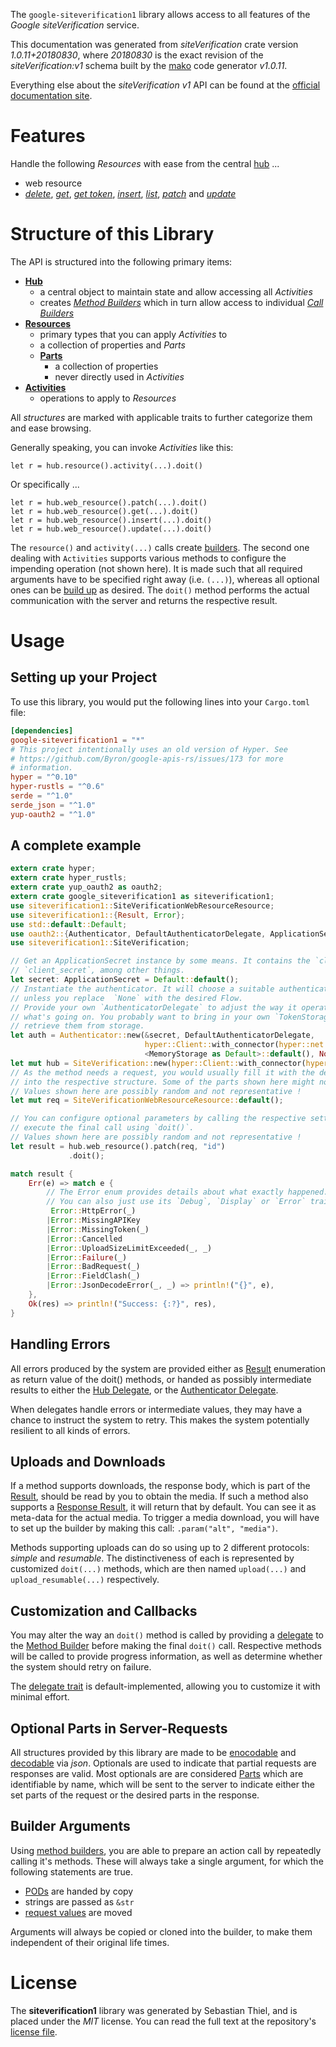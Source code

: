<!---
DO NOT EDIT !
This file was generated automatically from 'src/mako/api/README.md.mako'
DO NOT EDIT !
-->
The `google-siteverification1` library allows access to all features of the *Google siteVerification* service.

This documentation was generated from *siteVerification* crate version *1.0.11+20180830*, where *20180830* is the exact revision of the *siteVerification:v1* schema built by the [mako](http://www.makotemplates.org/) code generator *v1.0.11*.

Everything else about the *siteVerification* *v1* API can be found at the
[official documentation site](https://developers.google.com/site-verification/).
# Features

Handle the following *Resources* with ease from the central [hub](https://docs.rs/google-siteverification1/1.0.11+20180830/google_siteverification1/struct.SiteVerification.html) ... 

* web resource
 * [*delete*](https://docs.rs/google-siteverification1/1.0.11+20180830/google_siteverification1/struct.WebResourceDeleteCall.html), [*get*](https://docs.rs/google-siteverification1/1.0.11+20180830/google_siteverification1/struct.WebResourceGetCall.html), [*get token*](https://docs.rs/google-siteverification1/1.0.11+20180830/google_siteverification1/struct.WebResourceGetTokenCall.html), [*insert*](https://docs.rs/google-siteverification1/1.0.11+20180830/google_siteverification1/struct.WebResourceInsertCall.html), [*list*](https://docs.rs/google-siteverification1/1.0.11+20180830/google_siteverification1/struct.WebResourceListCall.html), [*patch*](https://docs.rs/google-siteverification1/1.0.11+20180830/google_siteverification1/struct.WebResourcePatchCall.html) and [*update*](https://docs.rs/google-siteverification1/1.0.11+20180830/google_siteverification1/struct.WebResourceUpdateCall.html)




# Structure of this Library

The API is structured into the following primary items:

* **[Hub](https://docs.rs/google-siteverification1/1.0.11+20180830/google_siteverification1/struct.SiteVerification.html)**
    * a central object to maintain state and allow accessing all *Activities*
    * creates [*Method Builders*](https://docs.rs/google-siteverification1/1.0.11+20180830/google_siteverification1/trait.MethodsBuilder.html) which in turn
      allow access to individual [*Call Builders*](https://docs.rs/google-siteverification1/1.0.11+20180830/google_siteverification1/trait.CallBuilder.html)
* **[Resources](https://docs.rs/google-siteverification1/1.0.11+20180830/google_siteverification1/trait.Resource.html)**
    * primary types that you can apply *Activities* to
    * a collection of properties and *Parts*
    * **[Parts](https://docs.rs/google-siteverification1/1.0.11+20180830/google_siteverification1/trait.Part.html)**
        * a collection of properties
        * never directly used in *Activities*
* **[Activities](https://docs.rs/google-siteverification1/1.0.11+20180830/google_siteverification1/trait.CallBuilder.html)**
    * operations to apply to *Resources*

All *structures* are marked with applicable traits to further categorize them and ease browsing.

Generally speaking, you can invoke *Activities* like this:

```Rust,ignore
let r = hub.resource().activity(...).doit()
```

Or specifically ...

```ignore
let r = hub.web_resource().patch(...).doit()
let r = hub.web_resource().get(...).doit()
let r = hub.web_resource().insert(...).doit()
let r = hub.web_resource().update(...).doit()
```

The `resource()` and `activity(...)` calls create [builders][builder-pattern]. The second one dealing with `Activities` 
supports various methods to configure the impending operation (not shown here). It is made such that all required arguments have to be 
specified right away (i.e. `(...)`), whereas all optional ones can be [build up][builder-pattern] as desired.
The `doit()` method performs the actual communication with the server and returns the respective result.

# Usage

## Setting up your Project

To use this library, you would put the following lines into your `Cargo.toml` file:

```toml
[dependencies]
google-siteverification1 = "*"
# This project intentionally uses an old version of Hyper. See
# https://github.com/Byron/google-apis-rs/issues/173 for more
# information.
hyper = "^0.10"
hyper-rustls = "^0.6"
serde = "^1.0"
serde_json = "^1.0"
yup-oauth2 = "^1.0"
```

## A complete example

```Rust
extern crate hyper;
extern crate hyper_rustls;
extern crate yup_oauth2 as oauth2;
extern crate google_siteverification1 as siteverification1;
use siteverification1::SiteVerificationWebResourceResource;
use siteverification1::{Result, Error};
use std::default::Default;
use oauth2::{Authenticator, DefaultAuthenticatorDelegate, ApplicationSecret, MemoryStorage};
use siteverification1::SiteVerification;

// Get an ApplicationSecret instance by some means. It contains the `client_id` and 
// `client_secret`, among other things.
let secret: ApplicationSecret = Default::default();
// Instantiate the authenticator. It will choose a suitable authentication flow for you, 
// unless you replace  `None` with the desired Flow.
// Provide your own `AuthenticatorDelegate` to adjust the way it operates and get feedback about 
// what's going on. You probably want to bring in your own `TokenStorage` to persist tokens and
// retrieve them from storage.
let auth = Authenticator::new(&secret, DefaultAuthenticatorDelegate,
                              hyper::Client::with_connector(hyper::net::HttpsConnector::new(hyper_rustls::TlsClient::new())),
                              <MemoryStorage as Default>::default(), None);
let mut hub = SiteVerification::new(hyper::Client::with_connector(hyper::net::HttpsConnector::new(hyper_rustls::TlsClient::new())), auth);
// As the method needs a request, you would usually fill it with the desired information
// into the respective structure. Some of the parts shown here might not be applicable !
// Values shown here are possibly random and not representative !
let mut req = SiteVerificationWebResourceResource::default();

// You can configure optional parameters by calling the respective setters at will, and
// execute the final call using `doit()`.
// Values shown here are possibly random and not representative !
let result = hub.web_resource().patch(req, "id")
             .doit();

match result {
    Err(e) => match e {
        // The Error enum provides details about what exactly happened.
        // You can also just use its `Debug`, `Display` or `Error` traits
         Error::HttpError(_)
        |Error::MissingAPIKey
        |Error::MissingToken(_)
        |Error::Cancelled
        |Error::UploadSizeLimitExceeded(_, _)
        |Error::Failure(_)
        |Error::BadRequest(_)
        |Error::FieldClash(_)
        |Error::JsonDecodeError(_, _) => println!("{}", e),
    },
    Ok(res) => println!("Success: {:?}", res),
}

```
## Handling Errors

All errors produced by the system are provided either as [Result](https://docs.rs/google-siteverification1/1.0.11+20180830/google_siteverification1/enum.Result.html) enumeration as return value of 
the doit() methods, or handed as possibly intermediate results to either the 
[Hub Delegate](https://docs.rs/google-siteverification1/1.0.11+20180830/google_siteverification1/trait.Delegate.html), or the [Authenticator Delegate](https://docs.rs/yup-oauth2/*/yup_oauth2/trait.AuthenticatorDelegate.html).

When delegates handle errors or intermediate values, they may have a chance to instruct the system to retry. This 
makes the system potentially resilient to all kinds of errors.

## Uploads and Downloads
If a method supports downloads, the response body, which is part of the [Result](https://docs.rs/google-siteverification1/1.0.11+20180830/google_siteverification1/enum.Result.html), should be
read by you to obtain the media.
If such a method also supports a [Response Result](https://docs.rs/google-siteverification1/1.0.11+20180830/google_siteverification1/trait.ResponseResult.html), it will return that by default.
You can see it as meta-data for the actual media. To trigger a media download, you will have to set up the builder by making
this call: `.param("alt", "media")`.

Methods supporting uploads can do so using up to 2 different protocols: 
*simple* and *resumable*. The distinctiveness of each is represented by customized 
`doit(...)` methods, which are then named `upload(...)` and `upload_resumable(...)` respectively.

## Customization and Callbacks

You may alter the way an `doit()` method is called by providing a [delegate](https://docs.rs/google-siteverification1/1.0.11+20180830/google_siteverification1/trait.Delegate.html) to the 
[Method Builder](https://docs.rs/google-siteverification1/1.0.11+20180830/google_siteverification1/trait.CallBuilder.html) before making the final `doit()` call. 
Respective methods will be called to provide progress information, as well as determine whether the system should 
retry on failure.

The [delegate trait](https://docs.rs/google-siteverification1/1.0.11+20180830/google_siteverification1/trait.Delegate.html) is default-implemented, allowing you to customize it with minimal effort.

## Optional Parts in Server-Requests

All structures provided by this library are made to be [enocodable](https://docs.rs/google-siteverification1/1.0.11+20180830/google_siteverification1/trait.RequestValue.html) and 
[decodable](https://docs.rs/google-siteverification1/1.0.11+20180830/google_siteverification1/trait.ResponseResult.html) via *json*. Optionals are used to indicate that partial requests are responses 
are valid.
Most optionals are are considered [Parts](https://docs.rs/google-siteverification1/1.0.11+20180830/google_siteverification1/trait.Part.html) which are identifiable by name, which will be sent to 
the server to indicate either the set parts of the request or the desired parts in the response.

## Builder Arguments

Using [method builders](https://docs.rs/google-siteverification1/1.0.11+20180830/google_siteverification1/trait.CallBuilder.html), you are able to prepare an action call by repeatedly calling it's methods.
These will always take a single argument, for which the following statements are true.

* [PODs][wiki-pod] are handed by copy
* strings are passed as `&str`
* [request values](https://docs.rs/google-siteverification1/1.0.11+20180830/google_siteverification1/trait.RequestValue.html) are moved

Arguments will always be copied or cloned into the builder, to make them independent of their original life times.

[wiki-pod]: http://en.wikipedia.org/wiki/Plain_old_data_structure
[builder-pattern]: http://en.wikipedia.org/wiki/Builder_pattern
[google-go-api]: https://github.com/google/google-api-go-client

# License
The **siteverification1** library was generated by Sebastian Thiel, and is placed 
under the *MIT* license.
You can read the full text at the repository's [license file][repo-license].

[repo-license]: https://github.com/Byron/google-apis-rsblob/master/LICENSE.md
